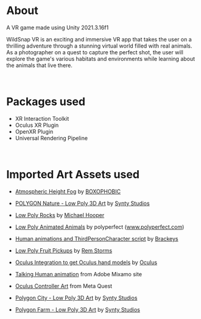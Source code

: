 # About

A VR game made using Unity 2021.3.16f1

WildSnap VR is an exciting and immersive VR app that takes the user on a thrilling adventure through a stunning virtual world filled with real animals. As a photographer on a quest to capture the perfect shot, the user will explore the game's various habitats and environments while learning about the animals that live there. 

<br/>

# Packages used
* XR Interaction Toolkit
* Oculus XR Plugin
* OpenXR Plugin
* Universal Rendering Pipeline

<br/>

# Imported Art Assets used

* [Atmospheric Height Fog](https://assetstore.unity.com/packages/vfx/shaders/fullscreen-camera-effects/atmospheric-height-fog-optimized-fog-for-consoles-mobile-and-vr-143825)
by [BOXOPHOBIC](boxophobic.com)

* [POLYGON Nature - Low Poly 3D Art](https://assetstore.unity.com/packages/3d/vegetation/trees/polygon-nature-low-poly-3d-art-by-synty-120152) by [Synty Studios](www.syntystudios.com)

* [Low Poly Rocks](https://sketchfab.com/3d-models/low-poly-rocks-9823ec262054408dbe26f6ddb9c0406e) by [Michael Hooper](https://sketchfab.com/michaelhooper)

* [Low Poly Animated Animals](https://assetstore.unity.com/packages/3d/characters/animals/low-poly-animated-animals-93089) by polyperfect (www.polyperfect.com)

* [Human animations and ThirdPersonCharacter script](https://github.com/Brackeys/NavMesh-Tutorial) by [Brackeys](https://github.com/Brackeys)

* [Low Poly Fruit Pickups](https://assetstore.unity.com/packages/3d/props/food/low-poly-fruit-pickups-98135) by [Rem Storms](https://assetstore.unity.com/publishers/778)

* [Oculus Integration to get Oculus hand models](https://assetstore.unity.com/packages/tools/integration/oculus-integration-82022) by [Oculus](https://assetstore.unity.com/publishers/25353)

* [Talking Human animation](https://www.mixamo.com/#/?page=1&query=talking) from Adobe Mixamo site

* [Oculus Controller Art](https://developer.oculus.com/downloads/package/oculus-controller-art/) from Meta Quest

* [Polygon City - Low Poly 3D Art](https://assetstore.unity.com/packages/3d/environments/urban/polygon-city-low-poly-3d-art-by-synty-95214) by [Synty Studios](www.syntystudios.com)

* [Polygon Farm - Low Poly 3D Art](https://assetstore.unity.com/packages/3d/environments/industrial/polygon-farm-low-poly-3d-art-by-synty-146192) by [Synty Studios](www.syntystudios.com)